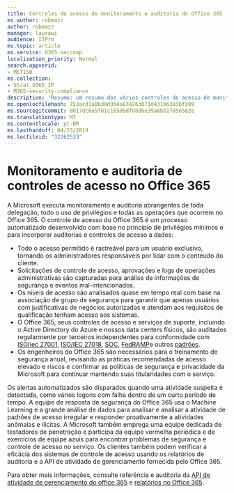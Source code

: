 ```yaml
---
title: Controles de acesso de monitoramento e auditoria do Office 365
ms.author: robmazz
author: robmazz
manager: laurawi
audience: ITPro
ms.topic: article
ms.service: O365-seccomp
localization_priority: Normal
search.appverid:
- MET150
ms.collection:
- Strat_O365_IP
- M365-security-compliance
description: 'Resumo: um resumo dos vários controles de acesso de monitoramento e auditoria disponíveis no Office 365.'
ms.openlocfilehash: 753acd1a0bd0d3b4a834263071d431b63836f399
ms.sourcegitcommit: 0017dc6a5f81c165d9dfd88be39a6bb17856582e
ms.translationtype: MT
ms.contentlocale: pt-BR
ms.lasthandoff: 04/23/2019
ms.locfileid: "32262533"
---
```

# <a name="monitoring-and-auditing-access-controls-in-office-365"></a>Monitoramento e auditoria de controles de acesso no Office 365

A Microsoft executa monitoramento e auditoria abrangentes de toda delegação, todo o uso de privilégios e todas as operações que ocorrem no Office 365. O controle de acesso do Office 365 é um processo automatizado desenvolvido com base no princípio de privilégios mínimos e para incorporar auditorias e controles de acesso a dados:
- Todo o acesso permitido é rastreável para um usuário exclusivo, tornando os administradores responsáveis por lidar com o conteúdo do cliente.
- Solicitações de controle de acesso, aprovações e logs de operações administrativas são capturadas para análise de informações de segurança e eventos mal-intencionados.
- Os níveis de acesso são analisados quase em tempo real com base na associação de grupo de segurança para garantir que apenas usuários com justificativas de negócios autorizadas e atendam aos requisitos de qualificação tenham acesso aos sistemas.
- O Office 365, seus controles de acesso e serviços de suporte, incluindo o Active Directory do Azure e nossos data centers físicos, são auditados regularmente por terceiros independentes para conformidade com [ISO/iec 27001](https://www.microsoft.com/en-us/TrustCenter/Compliance/iso-iec-27001), [ISO/IEC 27018](https://www.microsoft.com/en-us/TrustCenter/Compliance/iso-iec-27018), [SOC](https://www.microsoft.com/en-us/TrustCenter/Compliance/SOC), [FedRAMP](https://www.microsoft.com/en-us/TrustCenter/Compliance/FedRAMP)e outros [padrões](https://www.microsoft.com/en-us/TrustCenter/Compliance?service=Office#Icons).
- Os engenheiros do Office 365 são necessários para o treinamento de segurança anual, revisando as práticas recomendadas de acesso elevado e riscos e confirmar as políticas de segurança e privacidade da Microsoft para continuar mantendo suas titularidades com o serviço.

Os alertas automatizados são disparados quando uma atividade suspeita é detectada, como vários logons com falha dentro de um curto período de tempo. A equipe de resposta de segurança do Office 365 usa o Machine Learning e a grande análise de dados para analisar e analisar a atividade de padrões de acesso irregular e responder proativamente a atividades anômalas e ilícitas. A Microsoft também emprega uma equipe dedicada de testadores de penetração e participa da equipe vermelha periódica e de exercícios de equipe azuis para encontrar problemas de segurança e controle de acesso no serviço. Os clientes também podem verificar a eficácia dos sistemas de controle de acesso usando os relatórios de auditoria e a API de atividade de gerenciamento fornecida pelo Office 365. 

Para obter mais informações, consulte referência e auditoria da [API de atividade de gerenciamento do office 365](https://msdn.microsoft.com/en-us/library/office/mt227394.aspx) e [relatórios no Office 365](office-365-auditing-and-reporting-overview.md).
